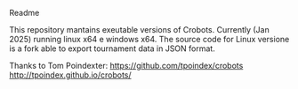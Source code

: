 Readme

This repository mantains exeutable versions of Crobots. 
Currently (Jan 2025) running linux x64 e windows x64. 
The source code for Linux versione is a fork able to export tournament data in JSON format.

Thanks to Tom Poindexter:
https://github.com/tpoindex/crobots
http://tpoindex.github.io/crobots/
